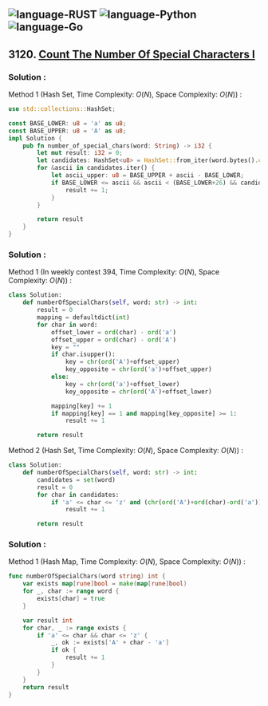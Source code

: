 ![language-RUST](https://img.shields.io/badge/RUST-8d4004?style=for-the-badge&logo=RUST)
![language-Python](https://img.shields.io/badge/Python-ffd43b?style=for-the-badge&logo=PYTHON)
![language-Go](https://img.shields.io/badge/Go-00add8?style=for-the-badge&logo=GO&logoColor=white)
---

## 3120. [Count The Number Of Special Characters I](https://leetcode.com/problems/count-the-number-of-special-characters-i)

### Solution :

Method 1 (Hash Set, Time Complexity: $O(N)$, Space Complexity: $O(N)$) :
```rust
use std::collections::HashSet;

const BASE_LOWER: u8 = 'a' as u8;
const BASE_UPPER: u8 = 'A' as u8;
impl Solution {
    pub fn number_of_special_chars(word: String) -> i32 {
        let mut result: i32 = 0;
        let candidates: HashSet<u8> = HashSet::from_iter(word.bytes().collect::<Vec<u8>>());
        for &ascii in candidates.iter() {
            let ascii_upper: u8 = BASE_UPPER + ascii - BASE_LOWER;
            if BASE_LOWER <= ascii && ascii < (BASE_LOWER+26) && candidates.contains(&ascii_upper) {
                result += 1;
            }
        }

        return result
    }
}
```

### Solution :

Method 1 (In weekly contest 394, Time Complexity: $O(N)$, Space Complexity: $O(N)$) :
```python
class Solution:
    def numberOfSpecialChars(self, word: str) -> int:
        result = 0
        mapping = defaultdict(int)
        for char in word:
            offset_lower = ord(char) - ord('a')
            offset_upper = ord(char) - ord('A')
            key = ""
            if char.isupper():
                key = chr(ord('A')+offset_upper)
                key_opposite = chr(ord('a')+offset_upper)
            else:
                key = chr(ord('a')+offset_lower)
                key_opposite = chr(ord('A')+offset_lower)

            mapping[key] += 1
            if mapping[key] == 1 and mapping[key_opposite] >= 1:
                result += 1

        return result
```

Method 2 (Hash Set, Time Complexity: $O(N)$, Space Complexity: $O(N)$) :
```python
class Solution:
    def numberOfSpecialChars(self, word: str) -> int:
        candidates = set(word)
        result = 0
        for char in candidates:
            if 'a' <= char <= 'z' and (chr(ord('A')+ord(char)-ord('a'))) in candidates:
                result += 1

        return result
```

### Solution :

Method 1 (Hash Map, Time Complexity: $O(N)$, Space Complexity: $O(N)$) :
```go
func numberOfSpecialChars(word string) int {
    var exists map[rune]bool = make(map[rune]bool)
    for _, char := range word {
        exists[char] = true
    }

    var result int
    for char, _ := range exists {
        if 'a' <= char && char <= 'z' {
            _, ok := exists['A' + char - 'a']
            if ok {
                result += 1
            }
        }
    }
    return result
}
```
